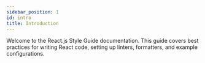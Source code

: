 ```yaml
---
sidebar_position: 1
id: intro
title: Introduction
---
```


Welcome to the React.js Style Guide documentation. This guide covers best practices for writing React code, setting up linters, formatters, and example configurations.
